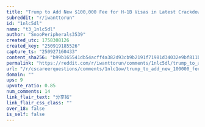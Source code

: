 ```yaml
---
title: "Trump to Add New $100,000 Fee for H-1B Visas in Latest Crackdown"
subreddit: "r/iwanttorun"
id: "1nlc5dl"
name: "t3_1nlc5dl"
author: "SnooPeripherals3539"
created_utc: 1758308126
created_key: "250919185526"
capture_ts: "250927160433"
content_sha256: "b99b165541db54acff4a382d93cb9b2191f71981d34032e9bf811b7f564061cf"
permalink: "https://reddit.com/r/iwanttorun/comments/1nlc5dl/trump_to_add_new_100000_fee_for_h1b_visas_in/"
url: "/r/cscareerquestions/comments/1nlc1ow/trump_to_add_new_100000_fee_for_h1b_visas_in/"
domain: ""
ups: 9
upvote_ratio: 0.85
num_comments: 14
link_flair_text: "分享帖"
link_flair_css_class: ""
over_18: false
is_self: false
---
```


